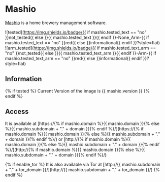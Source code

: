 # Mashio

[Mashio](https://gitlab.com/NickBusey/mashio) is a home brewery management software.

![tested](https://img.shields.io/badge/{{ if mashio.tested_text == "no" }}not_tested{{ else }}{{ mashio.tested_text }}{{ endif }}-None_Arm-{{ if mashio.tested_text == "no" }}red{{ else }}informational{{ endif }}?style=flat)
![arm_tested](https://img.shields.io/badge/{{ if mashio.tested_text_arm == "no" }}not_tested{{ else }}{{ mashio.tested_text_arm }}{{ endif }}-Arm-{{ if mashio.tested_text_arm == "no" }}red{{ else }}informational{{ endif }}?style=flat)

## Information

{% if tested %}
Current Version of the image is {{ mashio.version }}
{% endif %}

## Access

It is available at [https://{% if mashio.domain %}{{ mashio.domain }}{% else %}{{ mashio.subdomain + "." + domain }}{% endif %}/](https://{% if mashio.domain %}{{ mashio.domain }}{% else %}{{ mashio.subdomain + "." + domain }}{% endif %}/) or [http://{% if mashio.domain %}{{ mashio.domain }}{% else %}{{ mashio.subdomain + "." + domain }}{% endif %}/](http://{% if mashio.domain %}{{ mashio.domain }}{% else %}{{ mashio.subdomain + "." + domain }}{% endif %}/)

{% if enable_tor %}
It is also available via Tor at [http://{{ mashio.subdomain + "." + tor_domain }}/](http://{{ mashio.subdomain + "." + tor_domain }}/)
{% endif %}
